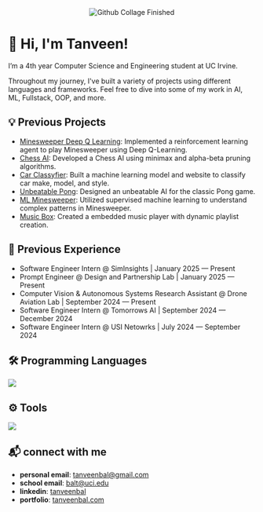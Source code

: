 <div style="text-align: center;">
    <img src="Collage.gif" alt="Github Collage Finished">
</div>

# 👋 Hi, I'm Tanveen!

I’m a 4th year Computer Science and Engineering student at UC Irvine.

Throughout my journey, I've built a variety of projects using different languages and frameworks. Feel free to dive into some of my work in AI, ML, Fullstack, OOP, and more.

## 💡 Previous Projects
- [Minesweeper Deep Q Learning](https://github.com/TanveenBal/Minesweeper-Deep-Q-Learning): Implemented a reinforcement learning agent to play Minesweeper using Deep Q-Learning.
- [Chess AI](https://github.com/TanveenBal/Chess-AI): Developed a Chess AI using minimax and alpha-beta pruning algorithms.
- [Car Classyfier](https://github.com/TanveenBal/Car-Classyfier): Built a machine learning model and website to classify car make, model, and style.
- [Unbeatable Pong](https://github.com/TanveenBal/Unbeatable-Pong): Designed an unbeatable AI for the classic Pong game.
- [ML Minesweeper](https://github.com/TanveenBal/ML-Minesweeper): Utilized supervised machine learning to understand complex patterns in Minesweeper.
- [Music Box](https://github.com/TanveenBal/Music-Box): Created a embedded music player with dynamic playlist creation.

## 💼 Previous Experience
- Software Engineer Intern @ SimInsights | January 2025 — Present
- Prompt Engineer @ Design and Partnership Lab | January 2025 — Present
- Computer Vision & Autonomous Systems Research Assistant @ Drone Aviation Lab | September 2024 — Present
- Software Engineer Intern @ Tomorrows AI | September 2024 — December 2024
- Software Engineer Intern @ USI Netowrks | July 2024 — September 2024

## 🛠️ Programming Languages
<img src="https://skillicons.dev/icons?i=py,java,cpp,c,cs,lua,js,ts,html,css,sql" />

## ⚙️ Tools
<img src="https://skillicons.dev/icons?i=flask,fastapi,react,django,nextjs,nodejs,prisma,vite,git,maven,docker,vim,aws,azure,tensorflow" />

## 📬 connect with me
- **personal email**: [tanveenbal@gmail.com](mailto:tanveenbalh@gmail.com)
- **school email**: [balt@uci.edu](mailto:balt@uci.edu)
- **linkedin**: [tanveenbal](https://www.linkedin.com/in/tanveenbal/)
- **portfolio**: [tanveenbal.com](https://www.tanveenbal.com/)
